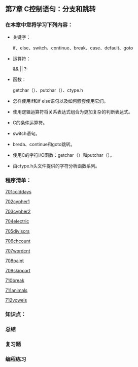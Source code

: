 ## 第7章 C控制语句：分支和跳转

### 在本章中您将学习下列内容：
- 关键字：

  if、else、switch、continue、break、case、default、goto
- 运算符：

  &&  ||  ?:
- 函数：

  getchar（）、putchar（）、ctype.h
- 怎样使用if和if else语句以及如何嵌套使用它们。
- 使用逻辑运算符将关系表达式组合为更加复杂的判断表达式。
- C的条件运算符。
- switch语句。
- breda、continue和goto跳转。
- 使用C的字符I/O函数：getchar（）和putchar（）。
- 由ctype.h头文件提供的字符分析函数系列。

### 程序清单：
[701colddays](C_Primer_Plus_code/701colddays/main.c)

[702cypher1](C_Primer_Plus_code//main.c)

[703cypher2](C_Primer_Plus_code/703cypher2/main.c)

[704electric](C_Primer_Plus_code/704electric/main.c)

[705divisors](C_Primer_Plus_code/705divisors/main.c)

[706chcount](C_Primer_Plus_code/706chcount/main.c)

[707wordcnt](C_Primer_Plus_code/707wordcnt/main.c)

[708paint](C_Primer_Plus_code/708paint/main.c)

[709skippart](C_Primer_Plus_code/709skippart/main.c)

[710break](C_Primer_Plus_code/710break/main.c)

[711animals](C_Primer_Plus_code/711animals/main.c)

[712vowels](C_Primer_Plus_code/712vowels/main.c)


### 知识点：


### 总结

### 复习题

### 编程练习
